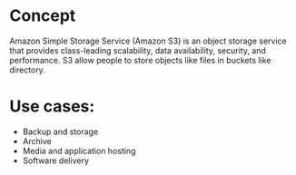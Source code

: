 # Concept
Amazon Simple Storage Service (Amazon S3) is an object storage service that provides class-leading scalability, data availability, security, and performance. S3 allow people to store objects like files in buckets like directory.

# Use cases:
- Backup and storage
- Archive
- Media and application hosting
- Software delivery
